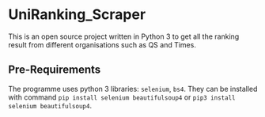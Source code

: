 # UniRanking_Scraper

This is an open source project written in Python 3 to get all the ranking result from different organisations such as QS and Times.

## Pre-Requirements

The programme uses python 3 libraries: `selenium`, `bs4`. They can be installed with command `pip install selenium beautifulsoup4` or `pip3 install selenium beautifulsoup4`.